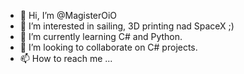- 👋 Hi, I’m @MagisterOiO
- 👀 I’m interested in sailing, 3D printing nad SpaceX ;)
- 🌱 I’m currently learning C# and Python.
- 💞️ I’m looking to collaborate on C# projects.
- 📫 How to reach me ...

<!---
MagisterOiO/MagisterOiO is a ✨ special ✨ repository because its `README.md` (this file) appears on your GitHub profile.
You can click the Preview link to take a look at your changes.
--->
